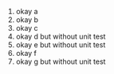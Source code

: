 1) okay a
2) okay b
3) okay c
4) okay d but without unit test
5) okay e but without unit test
6) okay f
7) okay g but without unit test